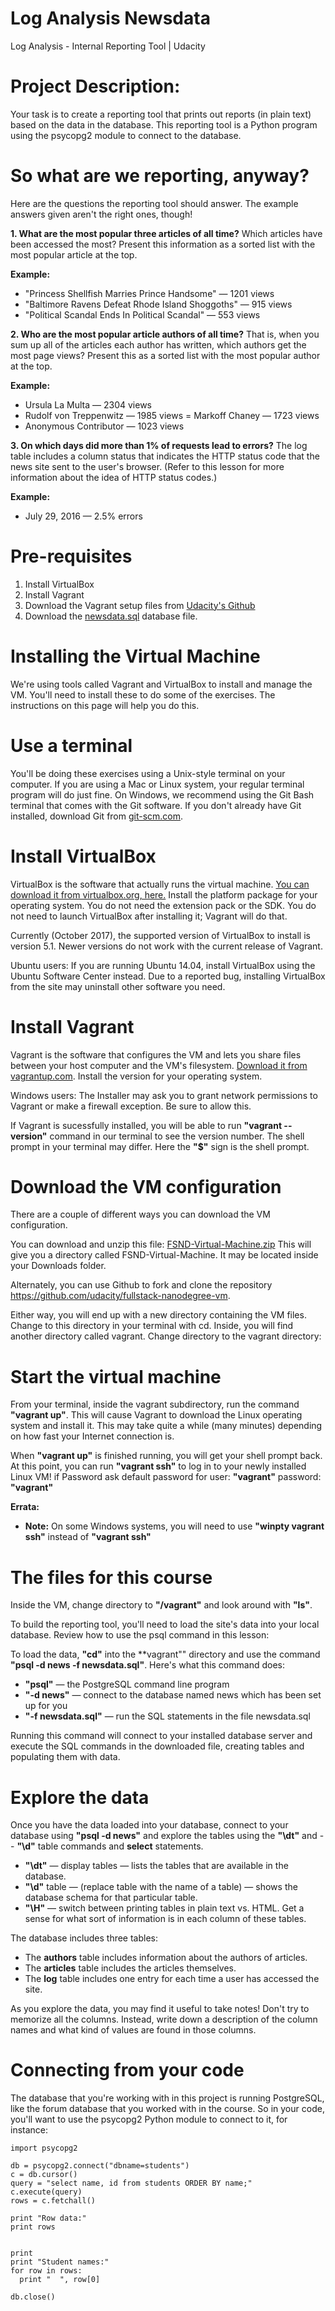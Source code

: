 # Log Analysis Newsdata
Log Analysis - Internal Reporting Tool | Udacity

# Project Description:
Your task is to create a reporting tool that prints out reports (in plain text) based on the data in the database. This reporting tool is a Python program using the psycopg2 module to connect to the database.

# So what are we reporting, anyway?
Here are the questions the reporting tool should answer. The example answers given aren't the right ones, though!

**1. What are the most popular three articles of all time?** Which articles have been accessed the most? Present this information as a sorted list with the most popular article at the top.

**Example:**
- "Princess Shellfish Marries Prince Handsome" — 1201 views
- "Baltimore Ravens Defeat Rhode Island Shoggoths" — 915 views
- "Political Scandal Ends In Political Scandal" — 553 views

**2. Who are the most popular article authors of all time?** That is, when you sum up all of the articles each author has written, which authors get the most page views? Present this as a sorted list with the most popular author at the top.

**Example:**
- Ursula La Multa — 2304 views
- Rudolf von Treppenwitz — 1985 views
= Markoff Chaney — 1723 views
- Anonymous Contributor — 1023 views

**3. On which days did more than 1% of requests lead to errors?** The log table includes a column status that indicates the HTTP status code that the news site sent to the user's browser. (Refer to this lesson for more information about the idea of HTTP status codes.)

**Example:**
- July 29, 2016 — 2.5% errors
# Pre-requisites
1. Install VirtualBox
2. Install Vagrant
3. Download the Vagrant setup files from [Udacity's Github](https://github.com/udacity/fullstack-nanodegree-vm)
4. Download the [newsdata.sql](https://d17h27t6h515a5.cloudfront.net/topher/2016/August/57b5f748_newsdata/newsdata.zip) database file.

# Installing the Virtual Machine
We're using tools called Vagrant and VirtualBox to install and manage the VM. You'll need to install these to do some of the exercises. The instructions on this page will help you do this.

# Use a terminal
You'll be doing these exercises using a Unix-style terminal on your computer. If you are using a Mac or Linux system, your regular terminal program will do just fine. On Windows, we recommend using the Git Bash terminal that comes with the Git software. If you don't already have Git installed, download Git from [git-scm.com](https://git-scm.com/).

# Install VirtualBox
VirtualBox is the software that actually runs the virtual machine. [You can download it from virtualbox.org, here.](https://www.virtualbox.org/wiki/Download_Old_Builds_5_1) Install the platform package for your operating system. You do not need the extension pack or the SDK. You do not need to launch VirtualBox after installing it; Vagrant will do that.

Currently (October 2017), the supported version of VirtualBox to install is version 5.1. Newer versions do not work with the current release of Vagrant.

Ubuntu users: If you are running Ubuntu 14.04, install VirtualBox using the Ubuntu Software Center instead. Due to a reported bug, installing VirtualBox from the site may uninstall other software you need.


# Install Vagrant
Vagrant is the software that configures the VM and lets you share files between your host computer and the VM's filesystem. [Download it from vagrantup.com](https://www.vagrantup.com/downloads.html). Install the version for your operating system.

Windows users: The Installer may ask you to grant network permissions to Vagrant or make a firewall exception. Be sure to allow this.

If Vagrant is sucessfully installed, you will be able to run **"vagrant --version"** command in our terminal to see the version number. 
The shell prompt in your terminal may differ. Here the **"$"** sign is the shell prompt.

# Download the VM configuration
There are a couple of different ways you can download the VM configuration.

You can download and unzip this file: [FSND-Virtual-Machine.zip](https://s3.amazonaws.com/video.udacity-data.com/topher/2018/April/5acfbfa3_fsnd-virtual-machine/fsnd-virtual-machine.zip) This will give you a directory called FSND-Virtual-Machine. It may be located inside your Downloads folder.

Alternately, you can use Github to fork and clone the repository https://github.com/udacity/fullstack-nanodegree-vm.

Either way, you will end up with a new directory containing the VM files. Change to this directory in your terminal with cd. Inside, you will find another directory called vagrant. Change directory to the vagrant directory:

# Start the virtual machine
From your terminal, inside the vagrant subdirectory, run the command **"vagrant up"**. This will cause Vagrant to download the Linux operating system and install it. This may take quite a while (many minutes) depending on how fast your Internet connection is.

When **"vagrant up"** is finished running, you will get your shell prompt back. At this point, you can run **"vagrant ssh"** to log in to your newly installed Linux VM! if Password ask default password for user: **"vagrant"** password: **"vagrant"**

**Errata:**
- **Note:** On some Windows systems, you will need to use **"winpty vagrant ssh"** instead of **"vagrant ssh"**

# The files for this course
Inside the VM, change directory to **"/vagrant"** and look around with **"ls"**.

To build the reporting tool, you'll need to load the site's data into your local database. Review how to use the psql command in this lesson: 

To load the data, **"cd"** into the **vagrant"" directory and use the command **"psql -d news -f newsdata.sql"**.
Here's what this command does:

- **"psql"** — the PostgreSQL command line program
- **"-d news"** — connect to the database named news which has been set up for you
- **"-f newsdata.sql"** — run the SQL statements in the file newsdata.sql

Running this command will connect to your installed database server and execute the SQL commands in the downloaded file, creating tables and populating them with data.

# Explore the data
Once you have the data loaded into your database, connect to your database using **"psql -d news"** and explore the tables using the **"\dt"** and - - **"\d"** table commands and **select** statements.

- **"\dt"** — display tables — lists the tables that are available in the database.
- **"\d"** table — (replace table with the name of a table) — shows the database schema for that particular table.
- **"\H"** — switch between printing tables in plain text vs. HTML.
Get a sense for what sort of information is in each column of these tables.

The database includes three tables:

- The **authors** table includes information about the authors of articles.
- The **articles** table includes the articles themselves.
- The **log** table includes one entry for each time a user has accessed the site.

As you explore the data, you may find it useful to take notes! Don't try to memorize all the columns. Instead, write down a description of the column names and what kind of values are found in those columns.

# Connecting from your code
The database that you're working with in this project is running PostgreSQL, like the forum database that you worked with in the course. So in your code, you'll want to use the psycopg2 Python module to connect to it, for instance:

```
import psycopg2

db = psycopg2.connect("dbname=students")
c = db.cursor()
query = "select name, id from students ORDER BY name;"
c.execute(query)
rows = c.fetchall()

print "Row data:"
print rows


print
print "Student names:"
for row in rows:
  print "  ", row[0]

db.close()

```
